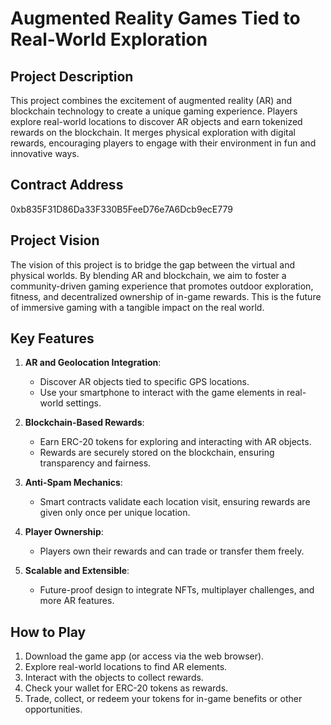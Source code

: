 # Augmented Reality Games Tied to Real-World Exploration

## Project Description
This project combines the excitement of augmented reality (AR) and blockchain technology to create a unique gaming experience. Players explore real-world locations to discover AR objects and earn tokenized rewards on the blockchain. It merges physical exploration with digital rewards, encouraging players to engage with their environment in fun and innovative ways.

## Contract Address
0xb835F31D86Da33F330B5FeeD76e7A6Dcb9ecE779

## Project Vision
The vision of this project is to bridge the gap between the virtual and physical worlds. By blending AR and blockchain, we aim to foster a community-driven gaming experience that promotes outdoor exploration, fitness, and decentralized ownership of in-game rewards. This is the future of immersive gaming with a tangible impact on the real world.

## Key Features
1. **AR and Geolocation Integration**:
   - Discover AR objects tied to specific GPS locations.
   - Use your smartphone to interact with the game elements in real-world settings.

2. **Blockchain-Based Rewards**:
   - Earn ERC-20 tokens for exploring and interacting with AR objects.
   - Rewards are securely stored on the blockchain, ensuring transparency and fairness.

3. **Anti-Spam Mechanics**:
   - Smart contracts validate each location visit, ensuring rewards are given only once per unique location.

4. **Player Ownership**:
   - Players own their rewards and can trade or transfer them freely.

5. **Scalable and Extensible**:
   - Future-proof design to integrate NFTs, multiplayer challenges, and more AR features.

## How to Play
1. Download the game app (or access via the web browser).
2. Explore real-world locations to find AR elements.
3. Interact with the objects to collect rewards.
4. Check your wallet for ERC-20 tokens as rewards.
5. Trade, collect, or redeem your tokens for in-game benefits or other opportunities.

